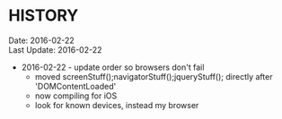 # HISTORY #
Date: 2016-02-22 <br>
Last Update: 2016-02-22


- 2016-02-22 - update order so browsers don't fail
    - moved screenStuff();navigatorStuff();jqueryStuff(); directly after 'DOMContentLoaded'
    - now compiling for iOS
    - look for known devices, instead my browser
